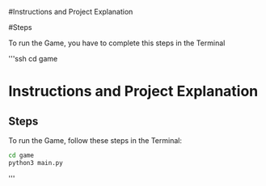 #Instructions and Project Explanation


#Steps 


To run the Game, you have to complete this steps in the Terminal

'''ssh
cd game
# Instructions and Project Explanation

## Steps 

To run the Game, follow these steps in the Terminal:

```bash
cd game
python3 main.py
```

'''


